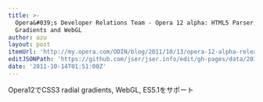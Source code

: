 ```yaml
---
title: >-
  Opera&#039;s Developer Relations Team - Opera 12 alpha: HTML5 Parser, Radial
  Gradients and WebGL
author: azu
layout: post
itemUrl: 'http://my.opera.com/ODIN/blog/2011/10/13/opera-12-alpha-released'
editJSONPath: 'https://github.com/jser/jser.info/edit/gh-pages/data/2011/10/index.json'
date: '2011-10-14T01:51:00Z'
---
```

Opera12でCSS3 radial gradients, WebGL, ES5.1をサポート
